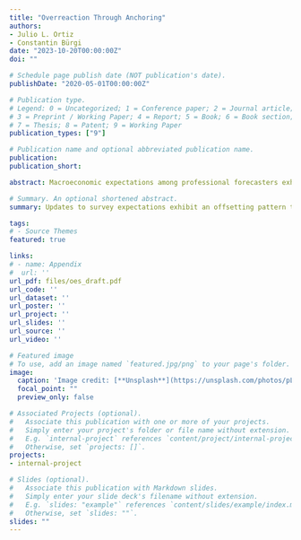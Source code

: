 ```yaml
---
title: "Overreaction Through Anchoring"
authors:
- Julio L. Ortiz
- Constantin Bürgi
date: "2023-10-20T00:00:00Z"
doi: ""

# Schedule page publish date (NOT publication's date).
publishDate: "2020-05-01T00:00:00Z"

# Publication type.
# Legend: 0 = Uncategorized; 1 = Conference paper; 2 = Journal article;
# 3 = Preprint / Working Paper; 4 = Report; 5 = Book; 6 = Book section;
# 7 = Thesis; 8 = Patent; 9 = Working Paper
publication_types: ["9"]

# Publication name and optional abbreviated publication name.
publication: 
publication_short: 

abstract: Macroeconomic expectations among professional forecasters exhibit a puzzling pattern. Whereas individual forecasts robustly exhibit overreactions at the quarterly frequency, this is not the case at the annual frequency. Consistent with this finding, we provide evidence that forecasters partially offset their revisions within the calendar year. We explain these facts with a model of annual anchoring in which quarterly predictions must be consistent with annual predictions. We estimate our model to fit survey expectations and show that it provides a unified explanation for our empirical facts. Furthermore, our model yields frequency-specific estimates of information frictions which imply a larger role for inattention at the annual frequency.

# Summary. An optional shortened abstract.
summary: Updates to survey expectations exhibit an offsetting pattern that are incompatible with standard theories of belief formation. We rationalize this in a model featuring annual inattention and a quarterly-to-annual consistency constraint. Our model offers a new explanation for observed overreactions in expectations. 

tags:
# - Source Themes
featured: true

links:
# - name: Appendix
#  url: ''
url_pdf: files/oes_draft.pdf
url_code: ''
url_dataset: ''
url_poster: ''
url_project: ''
url_slides: ''
url_source: ''
url_video: ''

# Featured image
# To use, add an image named `featured.jpg/png` to your page's folder. 
image:
  caption: 'Image credit: [**Unsplash**](https://unsplash.com/photos/pLCdAaMFLTE)'
  focal_point: ""
  preview_only: false

# Associated Projects (optional).
#   Associate this publication with one or more of your projects.
#   Simply enter your project's folder or file name without extension.
#   E.g. `internal-project` references `content/project/internal-project/index.md`.
#   Otherwise, set `projects: []`.
projects:
- internal-project

# Slides (optional).
#   Associate this publication with Markdown slides.
#   Simply enter your slide deck's filename without extension.
#   E.g. `slides: "example"` references `content/slides/example/index.md`.
#   Otherwise, set `slides: ""`.
slides: ""
---
```



